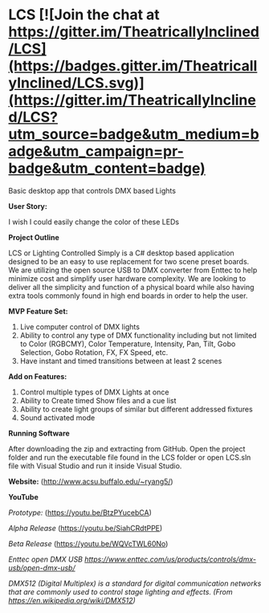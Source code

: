 # LCS   [![Join the chat at https://gitter.im/TheatricallyInclined/LCS](https://badges.gitter.im/TheatricallyInclined/LCS.svg)](https://gitter.im/TheatricallyInclined/LCS?utm_source=badge&utm_medium=badge&utm_campaign=pr-badge&utm_content=badge)

Basic desktop app that controls DMX based Lights

**User Story:**

I wish I could easily change the color of these LEDs

**Project Outline**

LCS or Lighting Controlled Simply is a C# desktop based application designed to be an easy to use replacement for two scene preset boards.  We are utilizing the open source USB to DMX converter from Enttec to help minimize cost and simplify user hardware complexity.  We are looking to deliver all the simplicity and function of a physical board while also having extra tools commonly found in high end boards in order to help the user.


**MVP Feature Set:**

1. Live computer control of DMX lights
2. Ability to control any type of DMX functionality including but not limited to Color (RGBCMY), Color Temperature, Intensity, Pan, Tilt, Gobo Selection, Gobo Rotation, FX, FX Speed, etc.
3. Have instant and timed transitions between at least 2 scenes


**Add on Features:**

1. Control multiple types of DMX Lights at once
2. Ability to Create timed Show files and a cue list
3. Ability to create light groups of similar but different addressed fixtures
4. Sound activated mode

**Running Software**

After downloading the zip and extracting from GitHub. Open the project folder and run the executable file found in the LCS folder or open LCS.sln file with Visual Studio and run it inside Visual Studio.

**Website:** (http://www.acsu.buffalo.edu/~ryang5/)

**YouTube**

*Prototype:* (https://youtu.be/BtzPYucebCA)

*Alpha Release* (https://youtu.be/SiahCRdtPPE)

*Beta Release* (https://youtu.be/WQVcTWL60No)


*Enttec open DMX USB https://www.enttec.com/us/products/controls/dmx-usb/open-dmx-usb/*

*DMX512 (Digital Multiplex) is a standard for digital communication networks that are commonly used to control stage lighting and effects. (From https://en.wikipedia.org/wiki/DMX512)*






